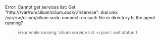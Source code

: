 Error: Cannot get services list: Get "http:///var/run/cilium/cilium.sock/v1/service": dial unix /var/run/cilium/cilium.sock: connect: no such file or directory
Is the agent running?
> Error while running 'cilium service list -o json':  exit status 1

